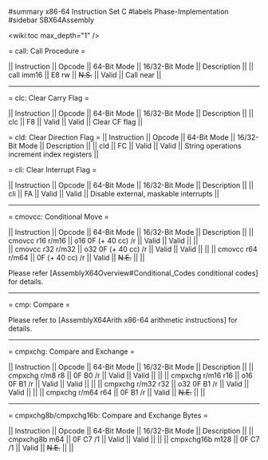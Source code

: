 #summary x86-64 Instruction Set C
#labels Phase-Implementation
#sidebar SBX64Assembly

<wiki:toc max_depth="1" />

= call: Call Procedure = 

|| Instruction || Opcode || 64-Bit Mode || 16/32-Bit Mode || Description      ||
|| call imm16  || E8 rw  || ~~N.S.~~    || Valid          || Call near        ||

--------

= clc: Clear Carry Flag =

|| Instruction || Opcode || 64-Bit Mode || 16/32-Bit Mode || Description    ||
|| clc         || F8     || Valid       || Valid          || Clear CF flag  ||

= cld: Clear Direction Flag =
|| Instruction || Opcode || 64-Bit Mode || 16/32-Bit Mode || Description                                 ||
|| cld         || FC     || Valid       || Valid          || String operations increment index registers ||

= cli: Clear Interrupt Flag =

|| Instruction || Opcode || 64-Bit Mode || 16/32-Bit Mode || Description                           ||
|| cli         || FA     || Valid       || Valid          || Disable external, maskable interrupts ||

--------

= cmovcc: Conditional Move =

|| Instruction       || Opcode              || 64-Bit Mode || 16/32-Bit Mode || Description ||
|| cmovcc r16 r/m16  || o16 0F (+ 40 cc) /r || Valid       || Valid          ||             ||  
|| cmovcc r32 r/m32  || o32 0F (+ 40 cc) /r || Valid       || Valid          ||             ||
|| cmovcc r64 r/m64  || 0F (+ 40 cc) /r     || Valid       || ~~N.E.~~       ||             ||

Please refer [AssemblyX64Overview#Conditional_Codes conditional codes] for details.

--------

= cmp: Compare = 

Please refer to [AssemblyX64Arith x86-64 arithmetic instructions] for details.

--------

= cmpxchg: Compare and Exchange =

|| Instruction       || Opcode       || 64-Bit Mode || 16/32-Bit Mode || Description ||
|| cmpxchg r/m8 r8   || 0F B0 /r     || Valid       || Valid          ||             ||
|| cmpxchg r/m16 r16 || o16 0F B1 /r || Valid       || Valid          ||             ||
|| cmpxchg r/m32 r32 || o32 0F B1 /r || Valid       || Valid          ||             ||
|| cmpxchg r/m64 r64 || 0F B1 /r     || Valid       || ~~N.E.~~       ||             ||

--------

= cmpxchg8b/cmpxchg16b: Compare and Exchange Bytes =

|| Instruction     || Opcode   || 64-Bit Mode || 16/32-Bit Mode || Description ||
|| cmpxchg8b m64   || 0F C7 /1 || Valid       || Valid          ||             ||
|| cmpxchg16b m128 || 0F C7 /1 || Valid       || ~~N.E.~~       ||             ||
